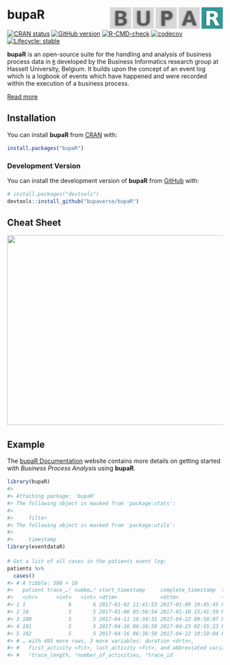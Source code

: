 
<!-- README.md is generated from README.Rmd. Please edit that file -->

# bupaR <a href="https://bupaverse.github.io/bupaR/"><img src="man/figures/logo.png" align="right" height="50" /></a>

<!-- badges: start -->

[![CRAN
status](https://www.r-pkg.org/badges/version/bupaR)](https://CRAN.R-project.org/package=bupaR/)
[![GitHub
version](https://img.shields.io/badge/GitHub-0.5.2-blue)](https://github.com/bupaverse/bupaR)
[![R-CMD-check](https://github.com/bupaverse/bupaR/workflows/R-CMD-check/badge.svg/)](https://github.com/bupaverse/bupaR/actions/)
[![codecov](https://codecov.io/gh/bupaverse/bupaR/branch/dev/graph/badge.svg?token=40OgWBneWv/)](https://app.codecov.io/gh/bupaverse/bupaR/)
[![Lifecycle:
stable](https://lifecycle.r-lib.org/articles/figures/lifecycle-stable.svg)](https://lifecycle.r-lib.org/articles/stages.html#stable/)
<!-- badges: end -->

**bupaR** is an open-source suite for the handling and analysis of
business process data in [`R`](https://www.r-project.org/) developed by
the Business Informatics research group at Hasselt University, Belgium.
It builds upon the concept of an event log which is a logbook of events
which have happened and were recorded within the execution of a business
process.

[Read more](https://bupar.net/)

## Installation

You can install **bupaR** from [CRAN](https://cran.r-project.org/) with:

``` r
install.packages("bupaR")
```

### Development Version

You can install the development version of **bupaR** from
[GitHub](https://github.com/) with:

``` r
# install.packages("devtools")
devtools::install_github("bupaverse/bupaR")
```

## Cheat Sheet

<a href="https://bupar.net/materials/20170904%20poster%20bupaR.pdf"><img src="https://bupar.net/images/poster.PNG" width="630" height="443"/></a>

## Example

The [bupaR Documentation](https://bupar.net/getting_started.html)
website contains more details on getting started with *Business Process
Analysis* using **bupaR**.

``` r
library(bupaR)
#> 
#> Attaching package: 'bupaR'
#> The following object is masked from 'package:stats':
#> 
#>     filter
#> The following object is masked from 'package:utils':
#> 
#>     timestamp
library(eventdataR)

# Get a list of all cases in the patients event log:
patients %>%
  cases()
#> # A tibble: 500 × 10
#>   patient trace_…¹ numbe…² start_timestamp     complete_timestamp  trace trace…³
#>   <chr>      <int>   <int> <dttm>              <dttm>              <chr>   <dbl>
#> 1 1              6       6 2017-01-02 11:41:53 2017-01-09 19:45:45 Regi…       4
#> 2 10             5       5 2017-01-06 05:58:54 2017-01-10 15:41:59 Regi…       7
#> 3 100            5       5 2017-04-11 16:34:31 2017-04-22 09:58:07 Regi…       7
#> 4 101            5       5 2017-04-16 06:38:58 2017-04-23 02:55:23 Regi…       7
#> 5 102            5       5 2017-04-16 06:38:58 2017-04-22 10:50:04 Regi…       7
#> # … with 495 more rows, 3 more variables: duration <drtn>,
#> #   first_activity <fct>, last_activity <fct>, and abbreviated variable names
#> #   ¹​trace_length, ²​number_of_activities, ³​trace_id
```

